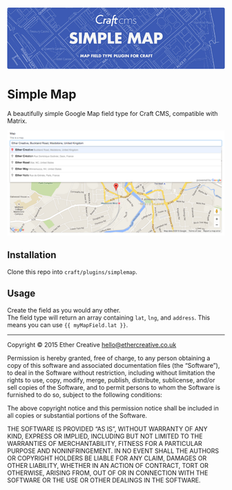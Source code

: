 ![Simple Map](resources/banner.jpg)

# Simple Map
A beautifully simple Google Map field type for Craft CMS, compatible with Matrix.

![How it looks](resources/preview.png)

## Installation
Clone this repo into `craft/plugins/simplemap`.

## Usage
Create the field as you would any other.  
The field type will return an array containing `lat`, `lng`, and `address`. This means you can use `{{ myMapField.lat }}`.

---

Copyright © 2015 Ether Creative <hello@ethercreative.co.uk>

Permission is hereby granted, free of charge, to any person obtaining a copy of this software and associated documentation files (the “Software”), to deal in the Software without restriction, including without limitation the rights to use, copy, modify, merge, publish, distribute, sublicense, and/or sell copies of the Software, and to permit persons to whom the Software is furnished to do so, subject to the following conditions:

The above copyright notice and this permission notice shall be included in all copies or substantial portions of the Software.

THE SOFTWARE IS PROVIDED “AS IS”, WITHOUT WARRANTY OF ANY KIND, EXPRESS OR IMPLIED, INCLUDING BUT NOT LIMITED TO THE WARRANTIES OF MERCHANTABILITY, FITNESS FOR A PARTICULAR PURPOSE AND NONINFRINGEMENT. IN NO EVENT SHALL THE AUTHORS OR COPYRIGHT HOLDERS BE LIABLE FOR ANY CLAIM, DAMAGES OR OTHER LIABILITY, WHETHER IN AN ACTION OF CONTRACT, TORT OR OTHERWISE, ARISING FROM, OUT OF OR IN CONNECTION WITH THE SOFTWARE OR THE USE OR OTHER DEALINGS IN THE SOFTWARE.